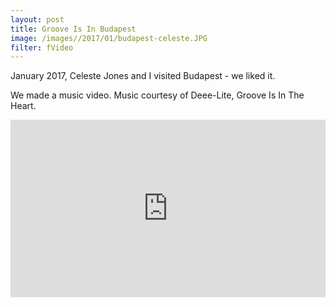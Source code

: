 ```yaml
---
layout: post
title: Groove Is In Budapest
image: /images//2017/01/budapest-celeste.JPG
filter: fVideo
---
```


January 2017, Celeste Jones and I visited Budapest - we liked it.

We made a music video. Music courtesy of Deee-Lite, Groove Is In The Heart.

<style>.embed-container { position: relative; padding-bottom: 56.25%; height: 0; overflow: hidden; max-width: 100%; } .embed-container iframe, .embed-container object, .embed-container embed { position: absolute; top: 0; left: 0; width: 100%; height: 100%; }</style><div class='embed-container'><iframe src='https://www.youtube.com/embed/lIzAgN7c6D4' frameborder='0' allowfullscreen></iframe></div>
